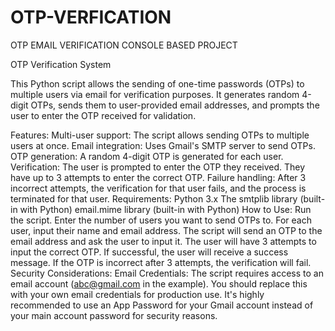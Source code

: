 # OTP-VERFICATION

OTP EMAIL VERIFICATION CONSOLE BASED PROJECT

OTP Verification System

This Python script allows the sending of one-time passwords (OTPs) to multiple users via email for verification purposes. It generates random 4-digit OTPs, sends them to user-provided email addresses, and prompts the user to enter the OTP received for validation.

Features:
Multi-user support: The script allows sending OTPs to multiple users at once.
Email integration: Uses Gmail's SMTP server to send OTPs.
OTP generation: A random 4-digit OTP is generated for each user.
Verification: The user is prompted to enter the OTP they received. They have up to 3 attempts to enter the correct OTP.
Failure handling: After 3 incorrect attempts, the verification for that user fails, and the process is terminated for that user.
Requirements:
Python 3.x
The smtplib library (built-in with Python)
email.mime library (built-in with Python)
How to Use:
Run the script.
Enter the number of users you want to send OTPs to.
For each user, input their name and email address.
The script will send an OTP to the email address and ask the user to input it.
The user will have 3 attempts to input the correct OTP. If successful, the user will receive a success message. If the OTP is incorrect after 3 attempts, the verification will fail.
Security Considerations:
Email Credentials: The script requires access to an email account (abc@gmail.com in the example). You should replace this with your own email credentials for production use. It's highly recommended to use an App Password for your Gmail account instead of your main account password for security reasons.
